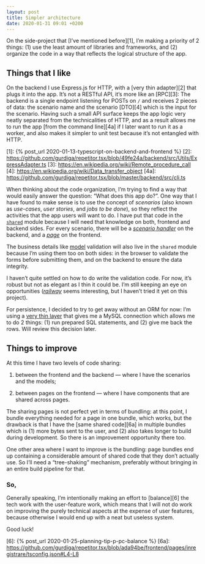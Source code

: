 ```yaml
---
layout: post
title: Simpler architecture
date: 2020-01-31 09:01 +0200
---
```


On the side-project that [I’ve mentioned before][1], I’m making a priority of 2 things: (1) use the least amount of libraries and frameworks, and (2) organize the code in a way that reflects the logical structure of the app.

## Things that I like

On the backend I use Express.js for HTTP, with a [very thin adapter][2] that plugs it into the app. It’s not a RESTful API, it’s more like an [RPC][3]: The backend is a single endpoint listening for POSTs on `/` and receives 2 pieces of data: the scenario name and the scenario [DTO][4] which is the input for the scenario. Having such a small API surface keeps the app logic very neatly separated from the technicalities of HTTP, and as a result allows me to run the app [from the command line][4a] if I later want to run it as a worker, and also makes it simpler to unit test because it’s not entangled with HTTP.

[1]: {% post_url 2020-01-13-typescript-on-backend-and-frontend %}
[2]: https://github.com/gurdiga/repetitor.tsx/blob/49fe24a/backend/src/Utils/ExpressAdapter.ts
[3]: https://en.wikipedia.org/wiki/Remote_procedure_call
[4]: https://en.wikipedia.org/wiki/Data_transfer_object
[4a]: https://github.com/gurdiga/repetitor.tsx/blob/master/backend/src/cli.ts

When thinking about the code organization, I’m trying to find a way that would easily answer the question: “What does this app do?”. One way that I have found to make sense is to use the concept of _scenarios_ (also known as _use-cases_, _user stories_, and _jobs to be done_), so they reflect the activities that the app users will want to do. I have put that code in the [`shared`][5c] module because I will need that knowledge on both, frontend and backend sides. For every scenario, there will be a [_scenario handler_][5b] on the backend, and a [_page_][5a] on the frontend.

The business details like [model][5d] validation will also live in the `shared` module because I’m using them too on both sides: in the browser to validate the forms before submitting them, and on the backend to ensure the data integrity.

I haven’t quite settled on how to do write the validation code. For now, it’s robust but not as elegant as I thin it could be. I’m still keeping an eye on opportunities ([_railway_][5e] seems interesting, but I haven’t tried it yet on this project).

For persistence, I decided to try to get away without an ORM for now: I’m using a [very thin layer][5] that gives me a MySQL connection which allows me to do 2 things: (1) run prepared SQL statements, and (2) give me back the rows. Will review this decision later.

[5]: https://github.com/gurdiga/repetitor.tsx/blob/49fe24a/backend/src/Utils/Db.ts
[5a]: https://github.com/gurdiga/repetitor.tsx/tree/12921f5/frontend/pages
[5b]: https://github.com/gurdiga/repetitor.tsx/tree/9b7d4ad/backend/src/ScenarioHandlers
[5c]: https://github.com/gurdiga/repetitor.tsx/tree/12921f5/shared
[5d]: https://github.com/gurdiga/repetitor.tsx/tree/a12026a/shared/src/Model
[5e]: https://fsharpforfunandprofit.com/posts/recipe-part2/

## Things to improve

At this time I have two levels of code sharing:

1. between the frontend and the backend — where I have the scenarios and the models;

2. between pages on the frontend — where I have components that are shared across pages.

The sharing pages is not perfect yet in terms of bundling: at this point, I bundle everything needed for a page in one bundle, which works, but the drawback is that I have the [same shared code][6a] in multiple bundles which is (1) more bytes sent to the user, and (2) also takes longer to build during development. So there is an improvement opportunity there too.

One other area where I want to improve is the bundling: page bundles end up containing a considerable amount of shared code that they don’t actually use. So I’ll need a “tree-shaking” mechanism, preferably without bringing in an entire build pipeline for that.

### So,

Generally speaking, I’m intentionally making an effort to [balance][6] the tech work with the user-feature work, which means that I will not do work on improving the purely technical aspects at the expense of user features, because otherwise I would end up with a neat but useless system.

Good luck!

[6]: {% post_url 2020-01-25-planning-tip-p-pc-balance %}
[6a]: https://github.com/gurdiga/repetitor.tsx/blob/ada94be/frontend/pages/inregistrare/tsconfig.json#L4-L8
